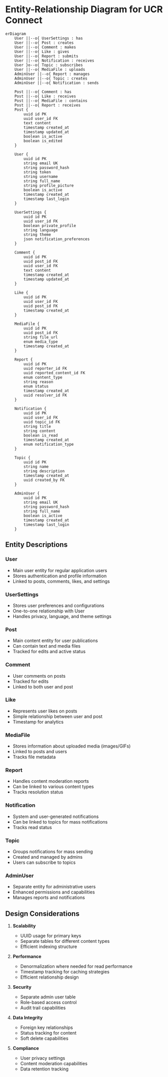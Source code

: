 # Entity-Relationship Diagram for UCR Connect

```mermaid
erDiagram
    User ||--o{ UserSettings : has
    User ||--o{ Post : creates
    User ||--o{ Comment : makes
    User ||--o{ Like : gives
    User ||--o{ Report : submits
    User ||--o{ Notification : receives
    User }o--o{ Topic : subscribes
    User ||--o{ MediaFile : uploads
    AdminUser ||--o{ Report : manages
    AdminUser ||--o{ Topic : creates
    AdminUser ||--o{ Notification : sends
    
    Post ||--o{ Comment : has
    Post ||--o{ Like : receives
    Post ||--o{ MediaFile : contains
    Post ||--o{ Report : receives
    Post {
        uuid id PK
        uuid user_id FK
        text content
        timestamp created_at
        timestamp updated_at
        boolean is_active
        boolean is_edited
    }

    User {
        uuid id PK
        string email UK
        string password_hash
        string token
        string username
        string full_name
        string profile_picture
        boolean is_active
        timestamp created_at
        timestamp last_login
    }

    UserSettings {
        uuid id PK
        uuid user_id FK
        boolean private_profile
        string language
        string theme
        json notification_preferences
    }

    Comment {
        uuid id PK
        uuid post_id FK
        uuid user_id FK
        text content
        timestamp created_at
        timestamp updated_at
    }

    Like {
        uuid id PK
        uuid user_id FK
        uuid post_id FK
        timestamp created_at
    }

    MediaFile {
        uuid id PK
        uuid post_id FK
        string file_url
        enum media_type
        timestamp created_at
    }

    Report {
        uuid id PK
        uuid reporter_id FK
        uuid reported_content_id FK
        enum content_type
        string reason
        enum status
        timestamp created_at
        uuid resolver_id FK
    }

    Notification {
        uuid id PK
        uuid user_id FK
        uuid topic_id FK
        string title
        string content
        boolean is_read
        timestamp created_at
        enum notification_type
    }

    Topic {
        uuid id PK
        string name
        string description
        timestamp created_at
        uuid created_by FK
    }

    AdminUser {
        uuid id PK
        string email UK
        string password_hash
        string full_name
        boolean is_active
        timestamp created_at
        timestamp last_login
    }
```

## Entity Descriptions

### User
- Main user entity for regular application users
- Stores authentication and profile information
- Linked to posts, comments, likes, and settings

### UserSettings
- Stores user preferences and configurations
- One-to-one relationship with User
- Handles privacy, language, and theme settings

### Post
- Main content entity for user publications
- Can contain text and media files
- Tracked for edits and active status

### Comment
- User comments on posts
- Tracked for edits
- Linked to both user and post

### Like
- Represents user likes on posts
- Simple relationship between user and post
- Timestamp for analytics

### MediaFile
- Stores information about uploaded media (images/GIFs)
- Linked to posts and users
- Tracks file metadata

### Report
- Handles content moderation reports
- Can be linked to various content types
- Tracks resolution status

### Notification
- System and user-generated notifications
- Can be linked to topics for mass notifications
- Tracks read status

### Topic
- Groups notifications for mass sending
- Created and managed by admins
- Users can subscribe to topics

### AdminUser
- Separate entity for administrative users
- Enhanced permissions and capabilities
- Manages reports and notifications

## Design Considerations

1. **Scalability**
   - UUID usage for primary keys
   - Separate tables for different content types
   - Efficient indexing structure

2. **Performance**
   - Denormalization where needed for read performance
   - Timestamp tracking for caching strategies
   - Efficient relationship design

3. **Security**
   - Separate admin user table
   - Role-based access control
   - Audit trail capabilities

4. **Data Integrity**
   - Foreign key relationships
   - Status tracking for content
   - Soft delete capabilities

5. **Compliance**
   - User privacy settings
   - Content moderation capabilities
   - Data retention tracking